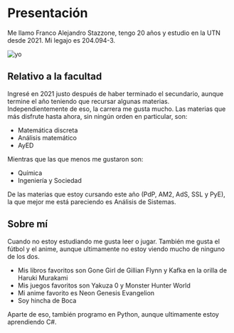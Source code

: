 # Presentación

Me llamo Franco Alejandro Stazzone, tengo 20 años y estudio en la UTN desde 2021. Mi legajo es 204.094-3. 

![yo](https://user-images.githubusercontent.com/111480099/230492299-12a4a2fd-369b-4b09-af44-da13db7e2a7b.jpg)

## Relativo a la facultad

Ingresé en 2021 justo después de haber terminado el secundario, aunque termine el año teniendo que recursar algunas materias. Independientemente de eso, la carrera me gusta mucho.
Las materias que más disfrute hasta ahora, sin ningún orden en particular, son:
- Matemática discreta
- Análisis matemático
- AyED

Mientras que las que menos me gustaron son:
- Química
- Ingeniería y Sociedad

De las materias que estoy cursando este año (PdP, AM2, AdS, SSL y PyE), la que mejor me está pareciendo es Análisis de Sistemas.

## Sobre mí

Cuando no estoy estudiando me gusta leer o jugar. También me gusta el fútbol y el anime, aunque ultimamente no estoy viendo mucho de ninguno de los dos.
- Mis libros favoritos son Gone Girl de Gillian Flynn y Kafka en la orilla de Haruki Murakami
- Mis juegos favoritos son Yakuza 0 y Monster Hunter World
- Mi anime favorito es Neon Genesis Evangelion
- Soy hincha de Boca

Aparte de eso, también programo en Python, aunque ultimamente estoy aprendiendo C#.
